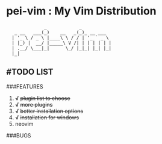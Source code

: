 # pei-vim : My Vim Distribution
                  _            _
       _ __   ___(_)    __   _(_)_ __ ___
      | '_ \ / _ \ |____\ \ / / | '_ ` _ \
      | |_) |  __/ |_____\ V /| | | | | | |
      | .__/ \___|_|      \_/ |_|_| |_| |_|
      |_|

#TODO LIST
---
###FEATURES
1. **√** ~~plugin list to choose~~
2. **√** ~~more plugins~~
3. **√** ~~better installation options~~
4. **√** ~~installation for windows~~
5. neovim

###BUGS

